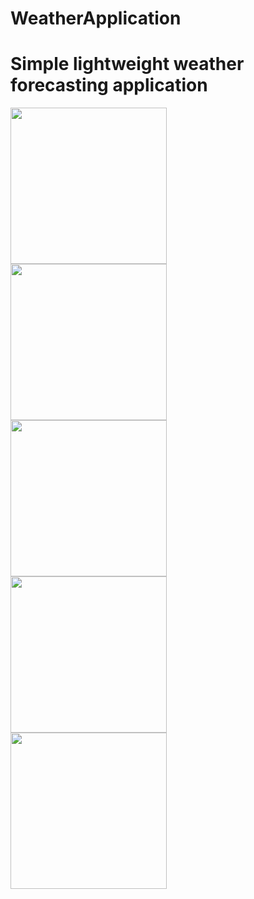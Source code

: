 # WeatherApplication

Simple lightweight weather forecasting application
=======
<img align="left" src="https://github.com/Jparrishau/WeatherApplication/blob/master/Screenshot_20180418-093343.png" width="250"/>
<img align="left" src="https://github.com/Jparrishau/WeatherApplication/blob/master/Screenshot_20180418-093357.png" width="250"/>
<img align="left" src="https://github.com/Jparrishau/WeatherApplication/blob/master/Screenshot_20180418-093404.png" width="250"/>
<img align="left" src="https://github.com/Jparrishau/WeatherApplication/blob/master/Screenshot_20180418-093412.png" width="250"/>
<img align="left" src="https://github.com/Jparrishau/WeatherApplication/blob/master/Screenshot_20180418-093441.png" width="250"/>
